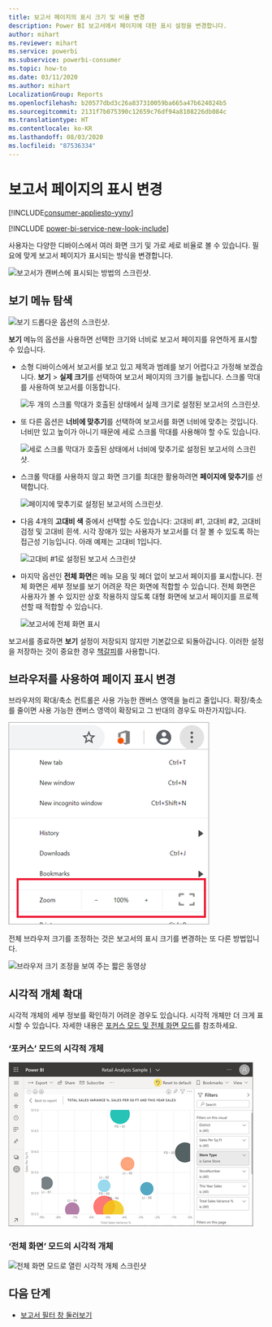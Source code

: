 ```yaml
---
title: 보고서 페이지의 표시 크기 및 비율 변경
description: Power BI 보고서에서 페이지에 대한 표시 설정을 변경합니다.
author: mihart
ms.reviewer: mihart
ms.service: powerbi
ms.subservice: powerbi-consumer
ms.topic: how-to
ms.date: 03/11/2020
ms.author: mihart
LocalizationGroup: Reports
ms.openlocfilehash: b20577dbd3c26a837310059ba665a47b624024b5
ms.sourcegitcommit: 2131f7b075390c12659c76df94a8108226db084c
ms.translationtype: HT
ms.contentlocale: ko-KR
ms.lasthandoff: 08/03/2020
ms.locfileid: "87536334"
---
```

# <a name="change-the-display-of-a-report-page"></a>보고서 페이지의 표시 변경

[!INCLUDE[consumer-appliesto-yyny](../includes/consumer-appliesto-yyny.md)]

[!INCLUDE [power-bi-service-new-look-include](../includes/power-bi-service-new-look-include.md)]

사용자는 다양한 디바이스에서 여러 화면 크기 및 가로 세로 비율로 볼 수 있습니다. 필요에 맞게 보고서 페이지가 표시되는 방식을 변경합니다.

![보고서가 캔버스에 표시되는 방법의 스크린샷.](media/end-user-report-view/power-bi-canvas.png)

## <a name="explore-the-view-menu"></a>보기 메뉴 탐색

![보기 드롭다운 옵션의 스크린샷.](media/end-user-report-view/power-bi-viewmenu.png)


**보기** 메뉴의 옵션을 사용하면 선택한 크기와 너비로 보고서 페이지를 유연하게 표시할 수 있습니다.

- 소형 디바이스에서 보고서를 보고 있고 제목과 범례를 보기 어렵다고 가정해 보겠습니다.  **보기** > **실제 크기**를 선택하여 보고서 페이지의 크기를 늘립니다. 스크롤 막대를 사용하여 보고서를 이동합니다.

    ![두 개의 스크롤 막대가 호출된 상태에서 실제 크기로 설정된 보고서의 스크린샷.](media/end-user-report-view/power-bi-view-actual.png)

- 또 다른 옵션은 **너비에 맞추기**를 선택하여 보고서를 화면 너비에 맞추는 것입니다. 너비만 있고 높이가 아니기 때문에 세로 스크롤 막대를 사용해야 할 수도 있습니다.

  ![세로 스크롤 막대가 호출된 상태에서 너비에 맞추기로 설정된 보고서의 스크린샷.](media/end-user-report-view/power-bi-view-width.png)

- 스크롤 막대를 사용하지 않고 화면 크기를 최대한 활용하려면 **페이지에 맞추기**를 선택합니다.

   ![페이지에 맞추기로 설정된 보고서의 스크린샷.](media/end-user-report-view/power-bi-view-fit.png)

- 다음 4개의 **고대비 색** 중에서 선택할 수도 있습니다: 고대비 #1, 고대비 #2, 고대비 검정 및 고대비 흰색. 시각 장애가 있는 사용자가 보고서를 더 잘 볼 수 있도록 하는 접근성 기능입니다. 아래 예제는 고대비 1입니다. 

    ![고대비 #1로 설정된 보고서 스크린샷](media/end-user-report-view/power-bi-contrast1.png)

- 마지막 옵션인 **전체 화면**은 메뉴 모음 및 헤더 없이 보고서 페이지를 표시합니다. 전체 화면은 세부 정보를 보기 어려운 작은 화면에 적합할 수 있습니다.  전체 화면은 사용자가 볼 수 있지만 상호 작용하지 않도록 대형 화면에 보고서 페이지를 프로젝션할 때 적합할 수 있습니다.  

    ![보고서에 전체 화면 표시](media/end-user-report-view/power-bi-full-screen.png)

보고서를 종료하면 **보기** 설정이 저장되지 않지만 기본값으로 되돌아갑니다. 이러한 설정을 저장하는 것이 중요한 경우 [책갈피](end-user-bookmarks.md)를 사용합니다.

## <a name="use-your-browser-to-change-page-display"></a>브라우저를 사용하여 페이지 표시 변경

브라우저의 확대/축소 컨트롤은 사용 가능한 캔버스 영역을 늘리고 줄입니다. 확장/축소를 줄이면 사용 가능한 캔버스 영역이 확장되고 그 반대의 경우도 마찬가지입니다. 

![브라우저 확대/축소 컨트롤을 보여 주는 짧은 동영상](media/end-user-report-view/power-bi-zoom.png)

전체 브라우저 크기를 조정하는 것은 보고서의 표시 크기를 변경하는 또 다른 방법입니다. 

![브라우저 크기 조정을 보여 주는 짧은 동영상](media/end-user-report-view/power-bi-resize-browser.gif)

## <a name="zoom-in-on-a-visual"></a>시각적 개체 확대
시각적 개체의 세부 정보를 확인하기 어려운 경우도 있습니다. 시각적 개체만 더 크게 표시할 수 있습니다. 자세한 내용은 [포커스 모드 및 전체 화면 모드](end-user-focus.md)를 참조하세요.

### <a name="a-visual-in-focus-mode"></a>‘포커스’ 모드의 시각적 개체 

![포커스 모드로 열린 시각적 개체 스크린샷](media/end-user-report-view/power-bi-focus.png)

### <a name="a-visual-in-full-screen-mode"></a>‘전체 화면’ 모드의 시각적 개체 
![전체 화면 모드로 열린 시각적 개체 스크린샷](media/end-user-report-view/power-bi-full-screen.png)

## <a name="next-steps"></a>다음 단계

* [보고서 필터 창 둘러보기](end-user-report-filter.md)